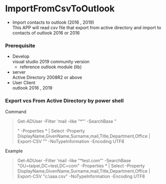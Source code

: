 # ImportFromCsvToOutlook    
* Import contacts to outlook (2016 , 2019)     
  This APP will read csv file that export from active directory and import to contacts of outlook 2016 or 2016     

### Prerequisite    
* Develop    
  visual studio 2019 community version    
  - reference outlook module (lib)    
* server     
  Active Directory 2008R2 or above
* User Client    
  outlook 2016 , 2019

### Export vcs From Active Directory by power shell
Command    
>Get-ADUser -Filter 'mail -like "*<domain>"' -SearchBase "<search base>"  -Properties * | Select -Property   DisplayName,GivenName,Surname,mail,Title,Department,Office | Export-CSV "<csv file location>" -NoTypeInformation -Encoding UTF8    

Example    
>Get-ADUser -Filter 'mail -like "*test.com"' -SearchBase "OU=taipei,DC=test,DC=com"  -Properties * | Select -Property   DisplayName,GivenName,Surname,mail,Title,Department,Office | Export-CSV "c:\aaa.csv" -NoTypeInformation -Encoding UTF8    

